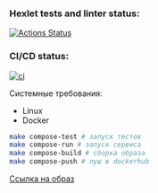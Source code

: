### Hexlet tests and linter status:
[![Actions Status](https://github.com/mercuriaal/devops-for-programmers-project-74/workflows/hexlet-check/badge.svg)](https://github.com/mercuriaal/devops-for-programmers-project-74/actions)

### CI/CD status:
[![ci](https://github.com/mercuriaal/devops-for-programmers-project-74/actions/workflows/push.yml/badge.svg)](https://github.com/mercuriaal/devops-for-programmers-project-74/actions/workflows/push.yml)


Системные требования:

- Linux
- Docker

```bash
make compose-test # запуск тестов
make compose-run # запуск сервиса
make compose-build # сборка образа
make compose-push # пуш в dockerhub
```

[Ссылка на образ](https://hub.docker.com/repository/docker/mercuriaal/devops/general) 
